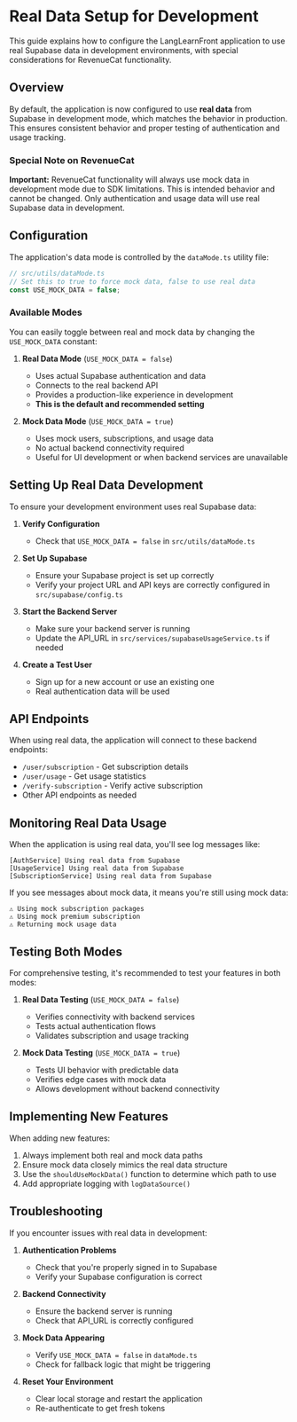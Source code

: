 # Real Data Setup for Development

This guide explains how to configure the LangLearnFront application to use real Supabase data in development environments, with special considerations for RevenueCat functionality.

## Overview

By default, the application is now configured to use **real data** from Supabase in development mode, which matches the behavior in production. This ensures consistent behavior and proper testing of authentication and usage tracking.

### Special Note on RevenueCat

**Important:** RevenueCat functionality will always use mock data in development mode due to SDK limitations. This is intended behavior and cannot be changed. Only authentication and usage data will use real Supabase data in development.

## Configuration

The application's data mode is controlled by the `dataMode.ts` utility file:

```typescript
// src/utils/dataMode.ts
// Set this to true to force mock data, false to use real data
const USE_MOCK_DATA = false;
```

### Available Modes

You can easily toggle between real and mock data by changing the `USE_MOCK_DATA` constant:

1. **Real Data Mode** (`USE_MOCK_DATA = false`)
   - Uses actual Supabase authentication and data
   - Connects to the real backend API
   - Provides a production-like experience in development
   - **This is the default and recommended setting**

2. **Mock Data Mode** (`USE_MOCK_DATA = true`)
   - Uses mock users, subscriptions, and usage data
   - No actual backend connectivity required
   - Useful for UI development or when backend services are unavailable

## Setting Up Real Data Development

To ensure your development environment uses real Supabase data:

1. **Verify Configuration**
   - Check that `USE_MOCK_DATA = false` in `src/utils/dataMode.ts`

2. **Set Up Supabase**
   - Ensure your Supabase project is set up correctly
   - Verify your project URL and API keys are correctly configured in `src/supabase/config.ts`

3. **Start the Backend Server**
   - Make sure your backend server is running
   - Update the API_URL in `src/services/supabaseUsageService.ts` if needed

4. **Create a Test User**
   - Sign up for a new account or use an existing one
   - Real authentication data will be used

## API Endpoints

When using real data, the application will connect to these backend endpoints:

- `/user/subscription` - Get subscription details
- `/user/usage` - Get usage statistics
- `/verify-subscription` - Verify active subscription
- Other API endpoints as needed

## Monitoring Real Data Usage

When the application is using real data, you'll see log messages like:

```
[AuthService] Using real data from Supabase
[UsageService] Using real data from Supabase
[SubscriptionService] Using real data from Supabase
```

If you see messages about mock data, it means you're still using mock data:

```
⚠️ Using mock subscription packages
⚠️ Using mock premium subscription
⚠️ Returning mock usage data
```

## Testing Both Modes

For comprehensive testing, it's recommended to test your features in both modes:

1. **Real Data Testing** (`USE_MOCK_DATA = false`)
   - Verifies connectivity with backend services
   - Tests actual authentication flows
   - Validates subscription and usage tracking

2. **Mock Data Testing** (`USE_MOCK_DATA = true`)
   - Tests UI behavior with predictable data
   - Verifies edge cases with mock data
   - Allows development without backend connectivity

## Implementing New Features

When adding new features:

1. Always implement both real and mock data paths
2. Ensure mock data closely mimics the real data structure
3. Use the `shouldUseMockData()` function to determine which path to use
4. Add appropriate logging with `logDataSource()`

## Troubleshooting

If you encounter issues with real data in development:

1. **Authentication Problems**
   - Check that you're properly signed in to Supabase
   - Verify your Supabase configuration is correct

2. **Backend Connectivity**
   - Ensure the backend server is running
   - Check that API_URL is correctly configured

3. **Mock Data Appearing**
   - Verify `USE_MOCK_DATA = false` in `dataMode.ts`
   - Check for fallback logic that might be triggering 

4. **Reset Your Environment**
   - Clear local storage and restart the application
   - Re-authenticate to get fresh tokens